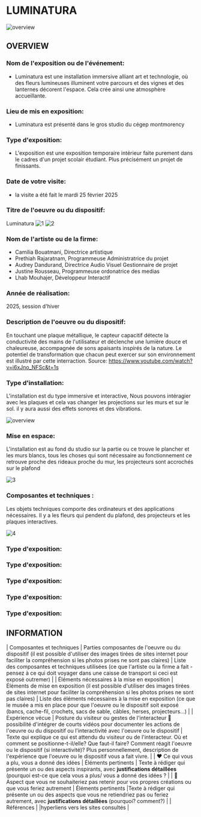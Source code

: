 # LUMINATURA
![overview](https://github.com/user-attachments/assets/acc48ace-8774-45c1-b811-f646ee3a6f30)

## OVERVIEW

###  Nom de l'exposition ou de l'événement:
- Luminatura est une installation immersive alliant art et technologie, où des fleurs lumineuses illuminent votre parcours et des vignes et des lanternes décorent l'espace. Cela crée ainsi une atmosphère accueillante.

###  Lieu de mis en exposition:
- Luminatura est  présenté dans le gros studio du cégep montmorency

###  Type d'exposition:
- L'exposition est une exposition temporaire intérieur faite purement dans le cadres d'un projet scolair étudiant. Plus précisément un projet de finissants.

###  Date de votre visite:
- la visite a été fait le mardi 25 février 2025
###  Titre de l'oeuvre ou du dispositif:
Luminatura
![1](https://github.com/user-attachments/assets/5f915f33-1e96-4645-b808-81686e2c4b68) ![2](https://github.com/user-attachments/assets/e4daa8d8-aeba-41b6-8a86-2b503383036e)

###  Nom de l'artiste ou de la firme:
- Camilia Bouatmani, Directrice artistique
- Prethiah Rajaratnam, Programmeuse Administratrice du projet
- Audrey Dandurand, Directrice Audio Visuel Gestionnaire de projet
- Justine Rousseau, Programmeuse ordonatrice des medias 
- Lhab Mouhajer, Développeur Interactif

###  Année de réalisation:
2025, session d'hiver

###  Description de l'oeuvre ou du dispositif:
En touchant une plaque métallique, le capteur capacitif détecte la conductivité des mains de l'utilisateur et déclenche une lumière douce et chaleureuse, accompagnée de sons apaisants inspirés de la nature. Le potentiel de transformation que chacun peut exercer sur son environnement est illustré par cette interraction. Source: https://www.youtube.com/watch?v=i6xJno_NFSc&t=1s

###  Type d'installation:
L'installation est du type immersive et interactive, Nous pouvons intéragier avec les plaques et cela vas changer les projections sur les murs et sur le sol. il y aura aussi des effets sonores et des vibrations.

![overview](https://github.com/user-attachments/assets/460bbe01-4f8c-4ff8-b007-ffba900aa66d)

###  Mise en espace:
L'installation est au fond du studio sur la partie ou ce trouve le plancher et les murs blancs, tous les choses qui sont nécessaire au fonctionnement ce retrouve proche des rideaux proche du mur, les projecteurs sont accrochés sur le plafond

![3](https://github.com/user-attachments/assets/463debb0-34f0-4183-b4a9-b2addbcb8179)


###   Composantes et techniques :
Les objets techniques comporte des ordinateurs et des applications nécessaires. Il y a les fleurs qui pendent du plafond, des projecteurs et les plaques interactives.

![4](https://github.com/user-attachments/assets/6a077471-c598-4b5c-acea-ab664dbd18a7)

###  Type d'exposition:
###  Type d'exposition:
###  Type d'exposition:
###  Type d'exposition:
###  Type d'exposition:




## INFORMATION










| Composantes et techniques     | Parties composantes de l'oeuvre ou du dispositif (il est possible d'utiliser des images tirées de sites internet pour faciliter la compréhension si les photos prises ne sont pas claires) | Liste des composantes et techniques utilisées (ce que l'artiste ou la firme a fait - pensez à ce qui doit voyager dans une caisse de transport si ceci est exposé outremer) |
| Éléments nécessaires à la mise en exposition   | Éléments de mise en exposition (il est possible d'utiliser des images tirées de sites internet pour faciliter la compréhension si les photos prises ne sont pas claires) | Liste des éléments nécessaires à la mise en exposition (ce que le musée a mis en place pour que l'oeuvre ou le dispositif soit exposé (bancs, cache-fil, crochets, sacs de sable, câbles, herses, projecteurs...)   |
| Expérience vécue     | Posture du visiteur ou gestes de l'interacteur :movie_camera: possibilité d'intégrer de courts vidéos pour documenter les actions de l'oeuvre ou du dispositif ou l'interactivité avec l'oeuvre ou le dispositif      | Texte qui explique ce qui est attendu du visiteur ou de l'interacteur. Où et comment se positionne-t-il/elle? Que faut-il faire? Comment réagit l'oeuvre ou le dispositif (si interactivité)? Plus personnellement, description de l'expérience que l'oeuvre ou le dispositif vous a fait vivre. |
| :heart: Ce qui vous a plu, vous a donné des idées    | Éléments pertinents       | Texte à rédiger qui présente un ou des aspects inspirants, avec **justifications détaillées** (pourquoi est-ce que cela vous a plus/ vous a donné des idées ? |
| :thinking: Aspect que vous ne souhaiteriez pas retenir pour vos propres créations ou que vous feriez autrement    | Éléments pertinents      |Texte à rédiger qui présente un ou des aspects que vous ne retiendriez pas ou feriez autrement, avec **justifications détaillées** (pourquoi? comment?)  | 
| Références     |          |hyperliens vers les sites consultés  |

